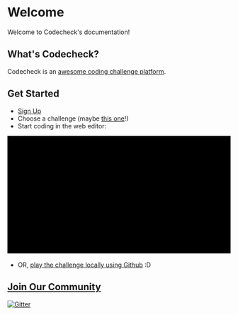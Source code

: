 # Welcome

Welcome to Codecheck's documentation!

## What's Codecheck?

Codecheck is an [awesome coding challenge platform](https://app.code-check.io/openchallenges).

## Get Started

* [Sign Up](https://app.code-check.io/auth/signup)
* Choose a challenge (maybe [this one](https://app.code-check.io/orgs/codecheck_official/challenges/110)!)
* Start coding in the web editor:

![start_challenge_web_editor](images/start_challenge_web_editor.gif)

* OR, [play the challenge locally using Github](guide_github.md) :D

## [Join Our Community](https://gitter.im/code-check/code-check)

[![Gitter](https://badges.gitter.im/code-check/code-check.svg)](https://gitter.im/code-check/docs?utm_source=badge&utm_medium=badge&utm_campaign=pr-badge)
